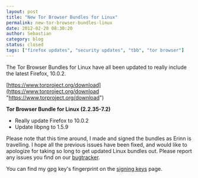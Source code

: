 ```yaml
---
layout: post
title: "New Tor Browser Bundles for Linux"
permalink: new-tor-browser-bundles-linux
date: 2012-02-20 08:30:20
author: Sebastian
category: blog
status: closed
tags: ["firefox updates", "security updates", "tbb", "tor browser"]
---
```


The Tor Browser Bundles for Linux have all been updated to really include the latest Firefox, 10.0.2.

[https://www.torproject.org/download](https://www.torproject.org/download "https://www.torproject.org/download")

**Tor Browser Bundle for Linux (2.2.35-7.2)**

-   Really update Firefox to 10.0.2
-   Update libpng to 1.5.9

Please note that this time around, I made and signed the bundles as Erinn is travelling. I hope all the previous issues have been fixed, and would like to apologize for taking so long to get updated Linux bundles out. Please report any issues you find on our [bugtracker](https://trac.torproject.org).

You can find my gpg key's fingerprint on the [signing keys](https://www.torproject.org/docs/signing-keys.html.en) page.
